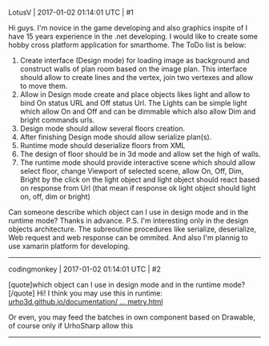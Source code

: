 LotusV | 2017-01-02 01:14:01 UTC | #1

Hi guys. I'm novice in the game developing and also graphics inspite of I have 15 years experience in the .net developing. I would like to create some hobby cross platform application for smarthome. The ToDo list is below:
1. Create interface (Design mode) for loading image as background and construct walls of plan room based on the image plan. This interface should allow to create lines and the vertex, join two vertexes and allow to move them. 
2. Allow in Design mode create and place objects likes light and allow to bind On status URL and Off status Url. The Lights can be simple light which allow On and Off and can be dimmable which also allow Dim and bright commands urls.
3.  Design mode should allow several floors creation.
4. After finishing Design mode should allow serialize plan(s).
5. Runtime mode should deserialize floors from XML 
6. The design of floor should be in 3d mode and allow set the high of walls.
7. The runtime mode should provide interactive scene which should allow select floor, change Viewport of selected scene, allow On, Off, Dim, Bright by the click on the light object and light object should react based on response from Url (that mean if response ok light object should light on, off, dim or bright)

Can someone describe which object can I use in design mode and in the runtime mode? Thanks in advance.
P.S. I'm interesting only in the design objects architecture. The subreoutine procedures like serialize, deserialize, Web request and web response can be ommited. And also I'm plannig to use xamarin platform for developing.

-------------------------

codingmonkey | 2017-01-02 01:14:01 UTC | #2

[quote]which object can I use in design mode and in the runtime mode?
[/quote]
Hi!
I think you may use this in runtime:
[urho3d.github.io/documentation/ ... metry.html](https://urho3d.github.io/documentation/HEAD/class_urho3_d_1_1_custom_geometry.html)

Or even, you may feed the batches in own component based on Drawable, of course only if UrhoSharp allow this

-------------------------

